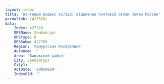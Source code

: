 ```yaml
---
layout: index
title: 'Почтовый индекс 427328: отделение почтовой связи Почты России'
permalink: /427328/
data:
    Index: 427328
    OPSName: Зямбайгурт
    OPSType: О
    OPSSubm: 427789
    Region: 'Удмуртская Республика'
    Autonom: ''
    Area: 'Вавожский район'
    City: Зямбайгурт
    City1: ''
    ActDate: '20050829'
    IndexOld: ''
---
```

